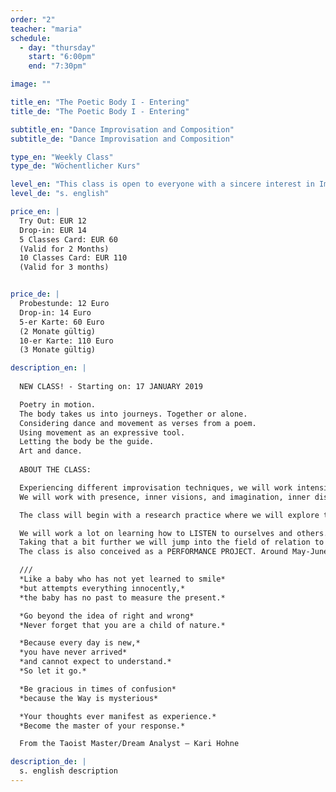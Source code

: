 ```yaml
---
order: "2"
teacher: "maria"
schedule:
  - day: "thursday"
    start: "6:00pm"
    end: "7:30pm"

image: ""

title_en: "The Poetic Body I - Entering"
title_de: "The Poetic Body I - Entering"

subtitle_en: "Dance Improvisation and Composition"
subtitle_de: "Dance Improvisation and Composition"

type_en: "Weekly Class"
type_de: "Wöchentlicher Kurs"

level_en: "This class is open to everyone with a sincere interest in Improvisation and Composition. Previous art practice of any kind (poetry, music, painting … ) is recommended as well as some dance/movement experience."
level_de: "s. english"

price_en: |
  Try Out: EUR 12
  Drop-in: EUR 14   
  5 Classes Card: EUR 60   
  (Valid for 2 Months) 
  10 Classes Card: EUR 110  
  (Valid for 3 months)


price_de: |
  Probestunde: 12 Euro  
  Drop-in: 14 Euro
  5-er Karte: 60 Euro 
  (2 Monate gültig)
  10-er Karte: 110 Euro  
  (3 Monate gültig)

description_en: |
 
  NEW CLASS! - Starting on: 17 JANUARY 2019  

  Poetry in motion.  
  The body takes us into journeys. Together or alone.  
  Considering dance and movement as verses from a poem.  
  Using movement as an expressive tool.  
  Letting the body be the guide.  
  Art and dance.  
  
  ABOUT THE CLASS:  

  Experiencing different improvisation techniques, we will work intensively with the body and its ocean of expression, allowing the poetics of the body and its presence in motion to unfold; going a bit further on taking that into Compositions. Creating short pieces and “poems in movement” that are open to meaning and interpretation. Unfolding suggestive landscapes and alive compositions.
  We will work with presence, inner visions, and imagination, inner discourse/speech, decision-making, braveness, vulnerability, clarity of movement, musicality and present time awareness. Using tasks and exercises related to practices like Action Theatre, Instant Composition, Dance Improvisation, Creative Writing, and Butoh.

  The class will begin with a research practice where we will explore the possibilities of movement and dynamics, expanding our movement vocabulary, visiting thought improvisation different qualities and choices; in order to make ourselves available and potentially free in HOW we move. Here we will work on expanding, rediscovering and experiencing the HOW and WHAT we are doing. Creating our own material and acknowledging it as a dynamic constantly changing living thing, that has its own life, detached from our identity.

  We will work a lot on learning how to LISTEN to ourselves and others. We will practice being constantly in present time, ready and available, like a wildcat. Creating and choreographing, phrasing the movement in order to let the material speak up and dance it with joy.
  Taking that a bit further we will jump into the field of relation to others, to ourselves, and to the material we are creating, or that’s being created. Working on duos, trios, and group compositions as well as in Solos. Taking the whole work to serve the composition, and letting it rip off you to serve the poetry and the “third body” = The composition. Practicing WHERE and WHEN we do what we do, and noticing how time and space can be modified.
  The class is also conceived as a PERFORMANCE PROJECT. Around May-June, if desired, participants of the class, under the direction and guidance of the teacher, will perform a piece that will be created on these sessions and on possibly, extended hours of rehearsals. Last year participants of THE POETIC BODY  performed on a weekend event (2 Shows) at Urbanraum the piece "We Ghosts" ; a 35-40min dance piece performed by the whole group (ten participants). Looking forward to this year!

  ///  
  *Like a baby who has not yet learned to smile*  
  *but attempts everything innocently,*  
  *the baby has no past to measure the present.*

  *Go beyond the idea of right and wrong*  
  *Never forget that you are a child of nature.*

  *Because every day is new,*  
  *you have never arrived*  
  *and cannot expect to understand.*  
  *So let it go.*  

  *Be gracious in times of confusion*  
  *because the Way is mysterious*

  *Your thoughts ever manifest as experience.*  
  *Become the master of your response.*  

  From the Taoist Master/Dream Analyst – Kari Hohne

description_de: |
  s. english description
---
```

